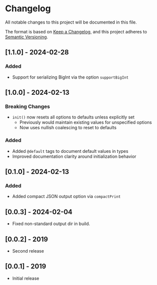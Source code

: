 # Changelog

All notable changes to this project will be documented in this file.

The format is based on [Keep a Changelog](https://keepachangelog.com/en/1.0.0/),
and this project adheres to [Semantic Versioning](https://semver.org/spec/v2.0.0.html).

## [1.1.0] - 2024-02-28

### Added

- Support for serializing BigInt via the option `supportBigInt`


## [1.0.0] - 2024-02-13

### Breaking Changes

- `init()` now resets all options to defaults unless explicitly set
  - Previously would maintain existing values for unspecified options
  - Now uses nullish coalescing to reset to defaults

### Added

- Added `@default` tags to document default values in types
- Improved documentation clarity around initialization behavior

## [0.1.0] - 2024-02-13

### Added

- Added compact JSON output option via `compactPrint`

## [0.0.3] - 2024-02-04

- Fixed non-standard output dir in build.

## [0.0.2] - 2019

- Second release

## [0.0.1] - 2019

- Initial release
